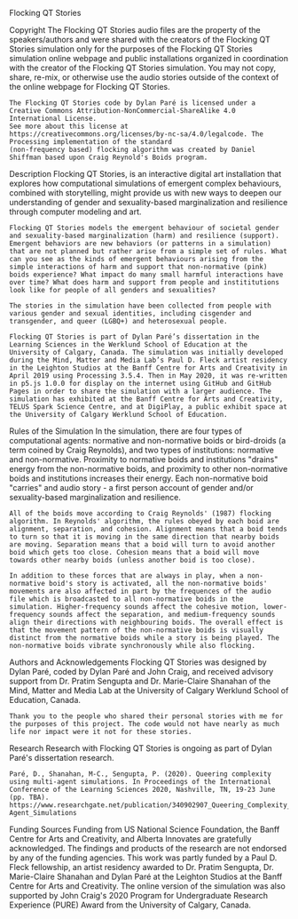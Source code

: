 Flocking QT Stories

Copyright
    The Flocking QT Stories audio files are the property of the speakers/authors and were shared with the creators of the Flocking QT Stories simulation only for the purposes of the Flocking QT Stories simulation online webpage and public installations organized in coordination with the creator of the Flocking QT Stories simulation. You may not copy, share, re-mix, or otherwise use the audio stories outside of the context of the online webpage for Flocking QT Stories.

    The Flocking QT Stories code by Dylan Paré is licensed under a Creative Commons Attribution-NonCommercial-ShareAlike 4.0 International License.
    See more about this license at https://creativecommons.org/licenses/by-nc-sa/4.0/legalcode. The Processing implementation of the standard
    (non-frequency based) flocking algorithm was created by Daniel Shiffman based upon Craig Reynold's Boids program.

Description
    Flocking QT Stories, is an interactive digital art installation that explores how computational simulations of emergent complex behaviours, combined with storytelling, might provide us with new ways to deepen our understanding of gender and sexuality-based marginalization and resilience through computer modeling and art.

    Flocking QT Stories models the emergent behaviour of societal gender and sexuality-based marginalization (harm) and resilience (support). Emergent behaviors are new behaviors (or patterns in a simulation) that are not planned but rather arise from a simple set of rules. What can you see as the kinds of emergent behaviours arising from the simple interactions of harm and support that non-normative (pink) boids experience? What impact do many small harmful interactions have over time? What does harm and support from people and instititutions look like for people of all genders and sexualities?

    The stories in the simulation have been collected from people with various gender and sexual identities, including cisgender and transgender, and queer (LGBQ+) and heterosexual people.

    Flocking QT Stories is part of Dylan Paré’s dissertation in the Learning Sciences in the Werklund School of Education at the University of Calgary, Canada. The simulation was initially developed during the Mind, Matter and Media Lab’s Paul D. Fleck artist residency in the Leighton Studios at the Banff Centre for Arts and Creativity in April 2019 using Processing 3.5.4. Then in May 2020, it was re-written in p5.js 1.0.0 for display on the internet using GitHub and GitHub Pages in order to share the simulation with a larger audience. The simulation has exhibited at the Banff Centre for Arts and Creativity, TELUS Spark Science Centre, and at DigiPlay, a public exhibit space at the University of Calgary Werklund School of Education.

Rules of the Simulation
    In the simulation, there are four types of computational agents: normative and non-normative boids or bird-droids (a term coined by Craig Reynolds), and two types of institutions: normative and non-normative. Proximity to normative boids and institutions "drains" energy from the non-normative boids, and proximity to other non-normative boids and institutions increases their energy. Each non-normative boid "carries" and audio story - a first person account of gender and/or sexuality-based marginalization and resilience.

    All of the boids move according to Craig Reynolds' (1987) flocking algorithm. In Reynolds' algorithm, the rules obeyed by each boid are alignment, separation, and cohesion. Alignment means that a boid tends to turn so that it is moving in the same direction that nearby boids are moving. Separation means that a boid will turn to avoid another boid which gets too close. Cohesion means that a boid will move towards other nearby boids (unless another boid is too close).

    In addition to these forces that are always in play, when a non-normative boid's story is activated, all the non-normative boids' movements are also affected in part by the frequences of the audio file which is broadcasted to all non-normative boids in the simulation. Higher-frequency sounds affect the cohesive motion, lower-frequency sounds affect the separation, and medium-frequency sounds align their directions with neighbouring boids. The overall effect is that the movement pattern of the non-normative boids is visually distinct from the normative boids while a story is being played. The non-normative boids vibrate synchronously while also flocking.

Authors and Acknowledgements
    Flocking QT Stories was designed by Dylan Paré, coded by Dylan Paré and John Craig, and received advisory support from Dr. Pratim Sengupta and Dr. Marie-Claire Shanahan of the Mind, Matter and Media Lab at the University of Calgary Werklund School of Education, Canada.

    Thank you to the people who shared their personal stories with me for the purposes of this project. The code would not have nearly as much life nor impact were it not for these stories.

Research
    Research with Flocking QT Stories is ongoing as part of Dylan Paré's dissertation research.

    Paré, D., Shanahan, M-C., Sengupta, P. (2020). Queering complexity using multi-agent simulations. In Proceedings of the International Conference of the Learning Sciences 2020, Nashville, TN, 19-23 June (pp. TBA). https://www.researchgate.net/publication/340902907_Queering_Complexity_Using_Multi-Agent_Simulations

Funding Sources
    Funding from US National Science Foundation, the Banff Centre for Arts and Creativity, and Alberta Innovates are gratefully acknowledged. The findings and products of the research are not endorsed by any of the funding agencies. This work was partly funded by a Paul D. Fleck fellowship, an artist residency awarded to Dr. Pratim Sengupta, Dr. Marie-Claire Shanahan and Dylan Paré at the Leighton Studios at the Banff Centre for Arts and Creativity. The online version of the simulation was also supported by John Craig's 2020 Program for Undergraduate Research Experience (PURE) Award
    from the University of Calgary, Canada.
